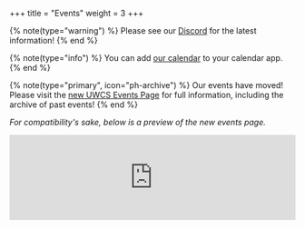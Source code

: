 +++
title = "Events"
weight = 3
+++


{% note(type="warning") %}
Please see our [Discord](https://discord.uwcs.uk) for the latest information!
{% end %}

{% note(type="info") %}
You can add [our calendar](https://events.uwcs.co.uk/uwcs.ics) to your calendar app.
{% end %}

{% note(type="primary", icon="ph-archive") %}
Our events have moved! Please visit the [new UWCS Events Page](https://events.uwcs.co.uk) for full information, including the archive of past events!
{% end %}

*For compatibility's sake, below is a preview of the new events page.*

<iframe src="https://events.uwcs.co.uk/stardust/" style="border: 0" width="100%" frameborder="0"></iframe>

<script>
    window.addEventListener("message", function(event) {
        if (event.data.type === "setHeight") {
            document.querySelector("iframe").style.height = event.data.height + "px";
        }
    });
</script>